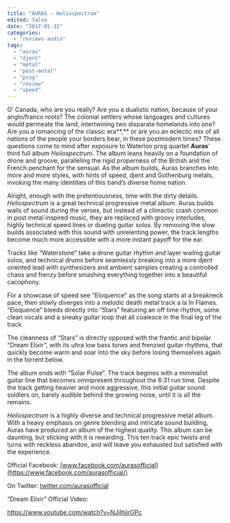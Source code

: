 ```yaml
---
title: "AURAS – Heliospectrum"
edited: false
date: "2017-01-31"
categories:
  - "reviews-audio"
tags:
  - "auras"
  - "djent"
  - "metal"
  - "post-metal"
  - "prog"
  - "review"
  - "speed"
---
```


O’ Canada, who are you really? Are you a dualistic nation, because of your anglo/franco roots? The colonial settlers whose languages and cultures would permeate the land, intertwining two disparate homelands into one? Are you a romancing of the classic era**,** or are you an eclectic mix of all nations of the people your borders bear, in these postmodern times? These questions come to mind after exposure to Waterloo prog quartet **Auras**’ third full album _Heliospectrum_. The album leans heavily on a foundation of drone and groove, paralleling the rigid properness of the British and the French penchant for the sensual. As the album builds, Auras branches into more and more styles, with hints of speed, djent and Gothenburg metals, invoking the many identities of this band’s diverse home nation.

Alright, enough with the pretentiousness, time with the dirty details. _Heliospectrum_ is a great technical progressive metal album. Auras builds walls of sound during the verses, but instead of a climactic crash common in post metal inspired music, they are replaced with groovy interludes, highly technical speed lines or dueling guitar solos. By removing the slow builds associated with this sound with unrelenting power, the track lengths become much more accessible with a more instant payoff for the ear.

Tracks like “Waterstone” take a drone guitar rhythm and layer wailing guitar solos, and technical drums before seamlessly breaking into a more djent oriented lead with synthesizers and ambient samples creating a controlled chaos and frenzy before smashing everything together into a beautiful cacophony.

For a showcase of speed see “Eloquence” as the song starts at a breakneck pace, then slowly diverges into a melodic death metal track a la In Flames. “Eloquence” bleeds directly into “Stars” featuring an off time rhythm, some clean vocals and a sneaky guitar loop that all coalesce in the final leg of the track.

The cleanness of “Stars” is directly opposed with the frantic and bipolar “Dream Elixir”, with its ultra low bass tones and frenzied guitar rhythms, that quickly become warm and soar into the sky before losing themselves again in the torrent below.

The album ends with “Solar Pulse”. The track begines with a minimalist guitar line that becomes omnipresent throughout the 6:31 run time. Despite the track getting heavier and more aggressive, this initial guitar sound soldiers on, barely audible behind the growing noise, until it is all the remains.

_Heliospectrum_ is a highly diverse and technical progressive metal album. With a heavy emphasis on genre blending and intricate sound building, Auras have produced an album of the highest quality. This album can be daunting, but sticking with it is rewarding. This ten track epic twists and turns with reckless abandon, and will leave you exhausted but satisfied with the experience.

Official Facebook: [www.facebook.com/aurasofficial](https://www.facebook.com/aurasofficial/)

On Twitter: [twitter.com/aurasofficial](https://twitter.com/aurasofficial?ref_src=twsrc%5Egoogle%7Ctwcamp%5Eserp%7Ctwgr%5Eauthor)

“Dream Elixir” Official Video:

https://www.youtube.com/watch?v=NJiIhjjrGPc
